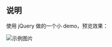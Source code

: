 ## 说明

使用 jQuery 做的一个小 demo，预览效果：

![示例图片](https://chenning02.github.io/Document/images/git-demo-Pikachu.jpg)